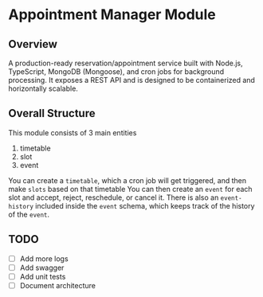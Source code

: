 # Appointment Manager Module

## Overview

A production-ready reservation/appointment service built with Node.js, TypeScript, MongoDB (Mongoose), and cron jobs for background processing.
It exposes a REST API and is designed to be containerized and horizontally scalable.

## Overall Structure

This module consists of 3 main entities

1. timetable
2. slot
3. event

You can create a `timetable`, which a cron job will get triggered, and then make `slots` based on that timetable
You can then create an `event` for each slot and accept, reject, reschedule, or cancel it.
There is also an `event-history` included inside the `event` schema, which keeps track of the history of the `event`.

## TODO

- [ ] Add more logs
- [ ] Add swagger
- [ ] Add unit tests
- [ ] Document architecture
